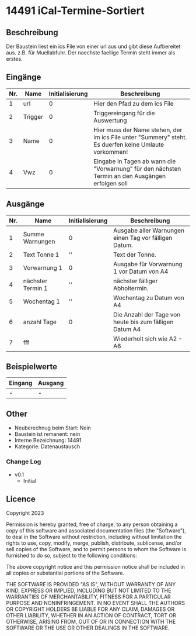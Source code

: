 # 14491 iCal-Termine-Sortiert

## Beschreibung 

Der Baustein liest ein ics File von einer url aus und gibt diese Aufbereitet aus. z.B. für Muellabfuhr. Der naechste faellige Termin steht immer als erstes.

## Eingänge

| Nr. | Name              | Initialisierung   | Beschreibung                                                                                          |
|-----|-------------------|-------------------|-------------------------------------------------------------------------------------------------------|
| 1   | url               | 0                 | Hier den Pfad zu dem ics File                                                                         |
| 2   | Trigger           | 0                 | Triggereingang für die Auswertung                                                                     |
| 3   | Name              | 0                 | Hier muss der Name stehen, der im ics File unter "Summery" steht. Es duerfen keine Umlaute vorkommen! |
| 4   | Vwz               | 0                 | Eingabe in Tagen ab wann die "Vorwarnung" für den nächsten Termin an den Ausgängen erfolgen soll      |    

## Ausgänge

| Nr. | Name              | Initialisierung | Beschreibung                                            |
|-----|-------------------|-----------------|---------------------------------------------------------|
| 1   | Summe Warnungen   | 0               | Ausgabe aller Warnungen einen Tag vor fälligen Datum.   |
| 2   | Text Tonne 1      | ''              | Text der Tonne.                                         |
| 3   | Vorwarnung 1      | 0               | Ausgabe für Vorwarnung 1 vor Datum von A4               |
| 4   | nächster Termin 1 | ''              | nächster fälliger Abholtermin.                          |
| 5   | Wochentag 1       | ''              | Wochentag zu Datum von A4                               |
| 6   | anzahl Tage       | 0               | Die Anzahl der Tage von heute bis zum fälligen Datum A4 |
| 7   | fff               |                 | Wiederholt sich wie A2 - A6                             |



## Beispielwerte

| Eingang | Ausgang |
| --- | --- |
| - | - |


## Other

- Neuberechnug beim Start: Nein
- Baustein ist remanent: nein
- Interne Bezeichnung: 14491
- Kategorie: Datenaustausch

### Change Log


 - v0.1
   - Initial

    


## Licence

Copyright 2023

Permission is hereby granted, free of charge, to any person obtaining a copy of this software and associated documentation files (the "Software"), to deal in the Software without restriction, including without limitation the rights to use, copy, modify, merge, publish, distribute, sublicense, and/or sell copies of the Software, and to permit persons to whom the Software is furnished to do so, subject to the following conditions:

The above copyright notice and this permission notice shall be included in all copies or substantial portions of the Software.

THE SOFTWARE IS PROVIDED "AS IS", WITHOUT WARRANTY OF ANY KIND, EXPRESS OR IMPLIED, INCLUDING BUT NOT LIMITED TO THE WARRANTIES OF MERCHANTABILITY, FITNESS FOR A PARTICULAR PURPOSE AND NONINFRINGEMENT. IN NO EVENT SHALL THE AUTHORS OR COPYRIGHT HOLDERS BE LIABLE FOR ANY CLAIM, DAMAGES OR OTHER LIABILITY, WHETHER IN AN ACTION OF CONTRACT, TORT OR OTHERWISE, ARISING FROM, OUT OF OR IN CONNECTION WITH THE SOFTWARE OR THE USE OR OTHER DEALINGS IN THE SOFTWARE.
